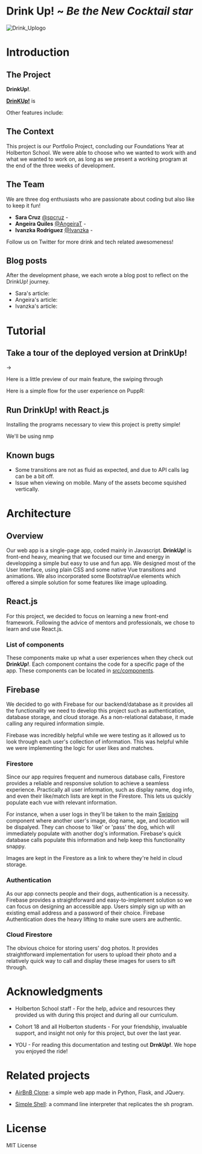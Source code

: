 # Drink Up! ~ *Be the New Cocktail star*


![Drink_Uplogo](https://user-images.githubusercontent.com/105127608/217568794-dad07776-650f-4b8d-a1d2-238097ceedc0.png)

# Introduction

## The Project
 **DrinkUp!**.

[**DrinKUp!**]() is

Other features include: 

## The Context
This project is our Portfolio Project, concluding our Foundations Year at Holberton School. We were able to choose who we wanted to work with and what we wanted to work on, as long as we present a working program at the end of the three weeks of development.

## The Team
We are three dog enthusiasts who are passionate about coding but also like to keep it fun!

* **Sara Cruz** [@spcruz]() - 
* **Angeira Quiles** [@AngeiraT]() - 
* **Ivanzka Rodriguez** [@Ivanzka]() - 

Follow us on Twitter for more drink and tech related awesomeness!

## Blog posts
After the development phase, we each wrote a blog post to reflect on the DrinkUp! journey.

* Sara's article: 
* Angeira's article: 
* Ivanzka's article: 

# Tutorial

## Take a tour of the deployed version at DrinkUp!
-> 

Here is a little preview of our main feature, the swiping through 



Here is a simple flow for the user experience on PuppR:



## Run DrinkUp! with React.js 
Installing the programs necessary to view this project is pretty simple!

We'll be using nmp 




## Known bugs
* Some transitions are not as fluid as expected, and due to API calls lag can be a bit off.
* Issue when viewing on mobile. Many of the assets become squished vertically.

# Architecture

## Overview
Our web app is a single-page app, coded mainly in Javascript. **DrinkUp!** is front-end heavy, meaning that we focused our time and energy in developping a simple but easy to use and fun app. We designed most of the User Interface, using plain CSS and some native Vue transitions and animations. We also incorporated some BootstrapVue elements which offered a simple solution for some features like image uploading.



## React.js
For this project, we decided to focus on learning a new front-end framework. Following the advice of mentors and professionals, we chose to learn and use React.js.


### List of components

These components make up what a user experiences when they check out **DrinkUp!**. Each component contains the code for a specific page of the app. These components can be located in [src/components](./src/components).



## Firebase
We decided to go with Firebase for our backend/database as it provides all the functionality we need to develop this project such as authentication, database storage, and cloud storage. As a non-relational database, it made calling any required information simple.

Firebase was incredibly helpful while we were testing as it allowed us to look through each user's collection of information. This was helpful while we were implementing the logic for user likes and matches.

### Firestore
Since our app requires frequent and numerous database calls, Firestore provides a reliable and responsive solution to achieve a seamless experience. Practically all user information, such as display name, dog info, and even their like/match lists are kept in the Firestore. This lets us quickly populate each vue with relevant information.

For instance, when a user logs in they'll be taken to the main [Swiping](./src/components/Swiping.vue) component where another user's image, dog name, age, and location will be dispalyed. They can choose to 'like' or 'pass' the dog, which will immediately populate with another dog's information. Firebase's quick database calls populate this information and help keep this functionality snappy.

Images are kept in the Firestore as a link to where they're held in cloud storage. 
### Authentication
As our app connects people and their dogs, authentication is a necessity. Firebase provides a straightforward and easy-to-implement solution so we can focus on designing an accessible app. Users simply sign up with an existing email address and a password of their choice. Firebase Authentication does the heavy lifting to make sure users are authentic.
### Cloud Firestore
The obvious choice for storing users' dog photos. It provides straightforward implementation for users to upload their photo and a relatively quick way to call and display these images for users to sift through.

# Acknowledgments

* Holberton School staff - For the help, advice and resources they provided us with during this project and during all our curriculum.

* Cohort 18 and all Holberton students - For your friendship, invaluable support, and insight not only for this project, but over the last year.

* YOU - For reading this documentation and testing out **DrnkUp!**. We hope you enjoyed the ride!

# Related projects

* [AirBnB Clone](https://github.com/lroudge/AirBnB_clone_v4): a simple web app made in Python, Flask, and JQuery.

* [Simple Shell](https://github.com/scurry222/simple_shell): a command line interpreter that replicates the sh program.

# License

MIT License
